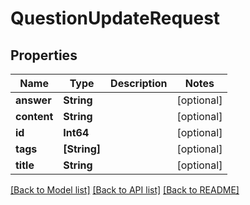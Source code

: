 # QuestionUpdateRequest

## Properties
Name | Type | Description | Notes
------------ | ------------- | ------------- | -------------
**answer** | **String** |  | [optional] 
**content** | **String** |  | [optional] 
**id** | **Int64** |  | [optional] 
**tags** | **[String]** |  | [optional] 
**title** | **String** |  | [optional] 

[[Back to Model list]](../README.md#documentation-for-models) [[Back to API list]](../README.md#documentation-for-api-endpoints) [[Back to README]](../README.md)


